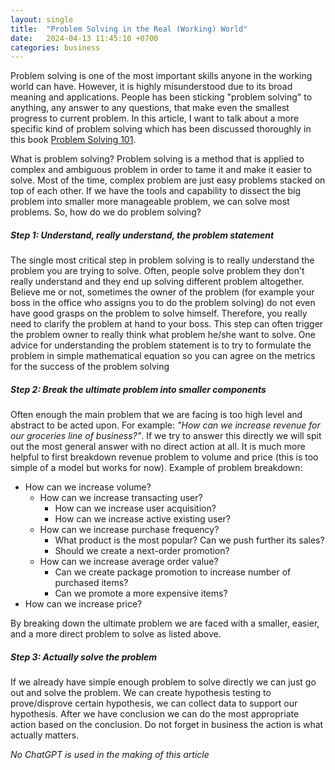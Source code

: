 ```yaml
---
layout: single
title:  "Problem Solving in the Real (Working) World"
date:   2024-04-13 11:45:10 +0700
categories: business
---
```


Problem solving is one of the most important skills anyone in the working world can have. However, it is highly misunderstood due to its broad meaning and applications. People has been sticking "problem solving" to anything, any answer to any questions, that make even the smallest progress to current problem. In this article, I want to talk about a more specific kind of problem solving which has been discussed thoroughly in this book [Problem Solving 101](https://www.goodreads.com/book/show/6271219-problem-solving-101). 

What is problem solving? Problem solving is a method that is applied to complex and ambiguous problem in order to tame it and make it easier to solve. Most of the time, complex problem are just easy problems stacked on top of each other. If we have the tools and capability to dissect the big problem into smaller more manageable problem, we can solve most problems. So, how do we do problem solving?

##### **Step 1: Understand, really understand, the problem statement**
The single most critical step in problem solving is to really understand the problem you are trying to solve. Often, people solve problem they don't really understand and they end up solving different problem altogether. Believe me or not, sometimes the owner of the problem (for example your boss in the office who assigns you to do the problem solving) do not even have good grasps on the problem to solve himself. Therefore, you really need to clarify the problem at hand to your boss. This step can often trigger the problem owner to really think what problem he/she want to solve. One advice for understanding the problem statement is to try to formulate the problem in simple mathematical equation so you can agree on the metrics for the success of the problem solving

##### **Step 2: Break the ultimate problem into smaller components**
Often enough the main problem that we are facing is too high level and abstract to be acted upon. For example: *"How can we increase revenue for our groceries line of business?"*. If we try to answer this directly we will spit out the most general answer with no direct action at all. It is much more helpful to first breakdown revenue problem to volume and price (this is too simple of a model but works for now). Example of problem breakdown:
- How can we increase volume?
    - How can we increase transacting user?
        - How can we increase user acquisition?
        - How can we increase active existing user?
    - How can we increase purchase frequency?
        - What product is the most popular? Can we push further its sales?
        - Should we create a next-order promotion?
    - How can we increase average order value?
        - Can we create package promotion to increase number of purchased items?
        - Can we promote a more expensive items?
- How can we increase price?

By breaking down the ultimate problem we are faced with a smaller, easier, and a more direct problem to solve as listed above.

##### **Step 3: Actually solve the problem**
If we already have simple enough problem to solve directly we can just go out and solve the problem. We can create hypothesis testing to prove/disprove certain hypothesis, we can collect data to support our hypothesis. After we have conclusion we can do the most appropriate action based on the conclusion. Do not forget in business the action is what actually matters.

*No ChatGPT is used in the making of this article*